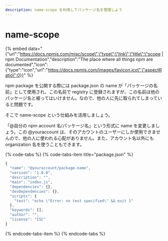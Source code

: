 ```yaml
---
description: name-scope を利用してパッケージ名を管理しよう
---
```


# name-scope

{% embed data="{\"url\":\"https://docs.npmjs.com/misc/scope\",\"type\":\"link\",\"title\":\"scope \| npm Documentation\",\"description\":\"The place where all things npm are documented\",\"icon\":{\"type\":\"icon\",\"url\":\"https://docs.npmjs.com/images/favicon.ico\",\"aspectRatio\":0}}" %}

npm package を公開する際には package.json の name が「パッケージの名前」として使用され、この名前で registry に登録されますが、この名前は他のパッケージ名と被ってはいけません。なので、他の人に先に取られてしまっていると問題です。

そこで name-scope という仕組みを活用しましょう。

「@自分の npm account 名/パッケージ名」という形式に name を変更しましょう。この @youraccount   は、そのアカウントのユーザーにしか使用できませんので、他の人に使われる心配がありません。また、アカウント名以外にも organization 名を使うこともできます。

{% code-tabs %}
{% code-tabs-item title="package.json" %}
```javascript
{
  "name": "@youraccount/package-name",
  "version": "1.0.0",
  "description": "",
  "main": "index.js",
  "dependencies": {},
  "devDependencies": {},
  "scripts": {
    "test": "echo \"Error: no test specified\" && exit 1"
  },
  "keywords": [],
  "author": "",
  "license": "ISC"
}

```
{% endcode-tabs-item %}
{% endcode-tabs %}

